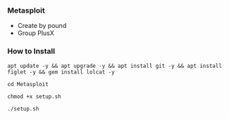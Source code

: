 ### Metasploit

- Create by pound
- Group PlusX

### How to Install
```
apt update -y && apt upgrade -y && apt install git -y && apt install figlet -y && gem install lolcat -y
```
```
cd Metasploit
```
```
chmod +x setup.sh
```
```
./setup.sh
```
